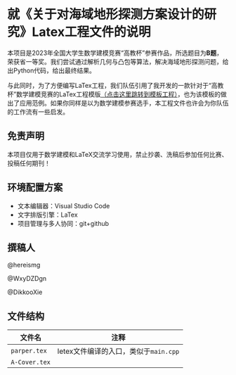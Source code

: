 # 就《关于对海域地形探测方案设计的研究》Latex工程文件的说明

本项目是2023年全国大学生数学建模竞赛“高教杯”参赛作品，所选题目为**B题**，荣获省一等奖。我们尝试通过解析几何与凸包等算法，解决海域地形探测问题，给出Python代码，给出最终结果。

与此同时，为了方便编写LaTex工程，我们队伍引用了我开发的一款针对于“高教杯”数学建模竞赛的LaTex工程模版[（点击这里跳转到模板工程）](https://github.com/hereismg/MathematicalModelingEssayTemplate)，也为该模板的做出了应用范例。如果你同样是以为数学建模参赛选手，本工程文件也许会为你队伍的工作流有一些启发。

## 免责声明

本项目仅用于数学建模和LaTeX交流学习使用，禁止抄袭、洗稿后参加任何比赛、投稿任何期刊！

## 环境配置方案

- 文本编辑器：Visual Studio Code
- 文字排版引擎：LaTex
- 项目管理与多人协同：git+github

## 撰稿人

@hereismg

@WxyDZDgn

@DikkooXie

## 文件结构

| 文件名        | 注释                                  |
| ------------- | ------------------------------------- |
| `parper.tex`  | letex文件编译的入口，类似于`main.cpp` |
| `A-Cover.tex` |                                      |

